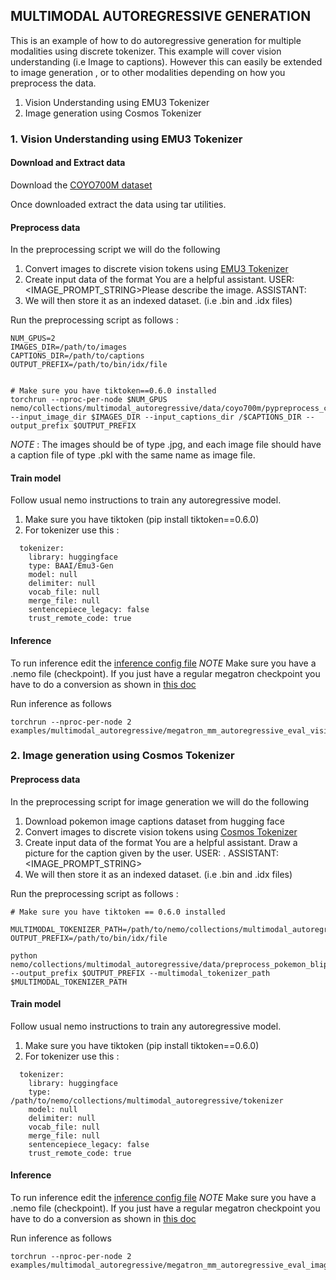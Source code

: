 ## MULTIMODAL AUTOREGRESSIVE GENERATION    
This is an example of how to do autoregressive generation for multiple modalities using discrete tokenizer. This example will cover vision understanding (i.e Image to captions). However this can easily be extended to image generation , or to other modalities depending on how you preprocess the data. 


1. Vision Understanding using EMU3 Tokenizer
2. Image generation using Cosmos Tokenizer

### 1. Vision Understanding using EMU3 Tokenizer

#### Download and Extract data 
Download the [COYO700M dataset](https://github.com/kakaobrain/coyo-dataset)

Once downloaded extract the data using tar utilities. 


#### Preprocess data
In the preprocessing script we will do the following 
1. Convert images to discrete vision tokens using [EMU3 Tokenizer](https://github.com/baaivision/Emu3) 
2. Create input data of the format <BOS>You are a helpful assistant. USER: <IMAGE_PROMPT_STRING>Please describe the image. ASSISTANT: <CAPTION><EOS>
3. We will then store it as an indexed dataset. (i.e .bin and .idx files)

Run the preprocessing script as follows : 
```
NUM_GPUS=2
IMAGES_DIR=/path/to/images
CAPTIONS_DIR=/path/to/captions
OUTPUT_PREFIX=/path/to/bin/idx/file


# Make sure you have tiktoken==0.6.0 installed
torchrun --nproc-per-node $NUM_GPUS nemo/collections/multimodal_autoregressive/data/coyo700m/pypreprocess_coyo.py --input_image_dir $IMAGES_DIR --input_captions_dir /$CAPTIONS_DIR --output_prefix $OUTPUT_PREFIX
```

*NOTE* : The images should be of type .jpg, and each image file should have a caption file of type .pkl with the same name as image file. 

#### Train model
Follow usual nemo instructions to train any autoregressive model. 
1. Make sure you have tiktoken (pip install tiktoken==0.6.0)
2. For tokenizer use this : 
```
  tokenizer:
    library: huggingface
    type: BAAI/Emu3-Gen
    model: null
    delimiter: null
    vocab_file: null
    merge_file: null
    sentencepiece_legacy: false
    trust_remote_code: true
```

#### Inference 
To run inference edit the [inference config file](examples/multimodal_autoregressive/conf/megatron_mm_ar_inference_vision_understanding.yaml)
*NOTE* Make sure you have a .nemo file (checkpoint). If you just have a regular megatron checkpoint you  have to do a conversion as shown in [this doc](https://docs.nvidia.com/nemo-framework/user-guide/latest/llms/gpt/checkpointconversion.html?highlight=convert)

Run inference as follows

```
torchrun --nproc-per-node 2 examples/multimodal_autoregressive/megatron_mm_autoregressive_eval_vision_understanding.py
```


### 2. Image generation using Cosmos Tokenizer

#### Preprocess data
In the preprocessing script for image generation we will do the following 
1. Download pokemon image captions dataset from hugging face
2. Convert images to discrete vision tokens using [Cosmos Tokenizer](../../../../nemo/collections/common/video_tokenizers/cosmos_tokenizer.py) 
3. Create input data of the format <BOS>You are a helpful assistant. Draw a picture for the caption given by the user. USER: <CAPTION>. ASSISTANT: <IMAGE_PROMPT_STRING><EOS>
4. We will then store it as an indexed dataset. (i.e .bin and .idx files)

Run the preprocessing script as follows : 
```
# Make sure you have tiktoken == 0.6.0 installed

MULTIMODAL_TOKENIZER_PATH=/path/to/nemo/collections/multimodal_autoregressive/tokenizer
OUTPUT_PREFIX=/path/to/bin/idx/file

python nemo/collections/multimodal_autoregressive/data/preprocess_pokemon_blip_cosmos_tokenizer.py --output_prefix $OUTPUT_PREFIX --multimodal_tokenizer_path $MULTIMODAL_TOKENIZER_PATH
```

#### Train model
Follow usual nemo instructions to train any autoregressive model. 
1. Make sure you have tiktoken (pip install tiktoken==0.6.0)
2. For tokenizer use this : 
```
  tokenizer:
    library: huggingface
    type: /path/to/nemo/collections/multimodal_autoregressive/tokenizer
    model: null
    delimiter: null
    vocab_file: null
    merge_file: null
    sentencepiece_legacy: false
    trust_remote_code: true
```

#### Inference 
To run inference edit the [inference config file](examples/multimodal_autoregressive/conf/megatron_mm_ar_inference_image_generation.yaml)
*NOTE* Make sure you have a .nemo file (checkpoint). If you just have a regular megatron checkpoint you  have to do a conversion as shown in [this doc](https://docs.nvidia.com/nemo-framework/user-guide/latest/llms/gpt/checkpointconversion.html?highlight=convert)

Run inference as follows

```
torchrun --nproc-per-node 2 examples/multimodal_autoregressive/megatron_mm_autoregressive_eval_image_generation.py
```